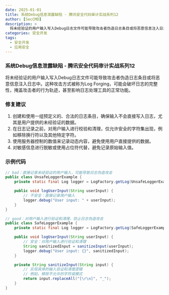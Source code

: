 ```yaml
---
date: 2025-01-01
title: 系统Debug信息泄露缺陷 - 腾讯安全代码审计实战系列12
author: [SecCMD]
description: >
  将未经验证的用户输入写入Debug日志文件可能导致攻击者伪造日志条目或将恶意信息注入日志中。这种攻击方式被称为Log Forging，可能会破坏日志的完整性，掩盖攻击者的行为轨迹，甚至影响日志处理工具的正常功能。
categories: 安全开发
tags:
  - 安全开发
  - 应用安全
---
```


### 系统Debug信息泄露缺陷 - 腾讯安全代码审计实战系列12

将未经验证的用户输入写入Debug日志文件可能导致攻击者伪造日志条目或将恶意信息注入日志中。这种攻击方式被称为Log Forging，可能会破坏日志的完整性，掩盖攻击者的行为轨迹，甚至影响日志处理工具的正常功能。

### 修复建议

1. 创建和使用一组预定义的、合法的日志条目，确保输入不会直接写入日志，尤其是用户提供的未经验证的数据。 
2. 在日志记录之前，对用户输入进行校验和清理，仅允许安全的字符集出现，例如移除换行符以及其他特定字符。 
3. 使用服务器控制的数值来记录动态内容，避免使用用户直接提供的数据。 
4. 对敏感信息进行脱敏或使用占位符代替，避免记录原始输入值。

### 示例代码

```java
// bad：直接记录未经验证的用户输入，可能导致日志伪造攻击
public class UnsafeLoggerExample {
    private static final Log logger = LogFactory.getLog(UnsafeLoggerExample.class);

    public void logUserInput(String userInput) {
        // 不安全：直接记录用户输入
        logger.debug("User input: " + userInput);
    }
}

// good：对用户输入进行验证和清理，防止日志伪造攻击
public class SafeLoggerExample {
    private static final Log logger = LogFactory.getLog(SafeLoggerExample.class);

    public void logUserInput(String userInput) {
        // 安全：对用户输入进行验证和清理
        String sanitizedInput = sanitizeInput(userInput);
        logger.debug("User input: {}", sanitizedInput);
    }

    private String sanitizeInput(String input) {
        // 实现具体的输入验证和清理逻辑
        // 例如，移除不允许的字符或模式
        return input.replaceAll("[\r\n]", "_");
    }
}
```
